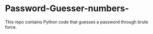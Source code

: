 # Password-Guesser-numbers-
This repo contains Python code that guesses a password through brute force.
